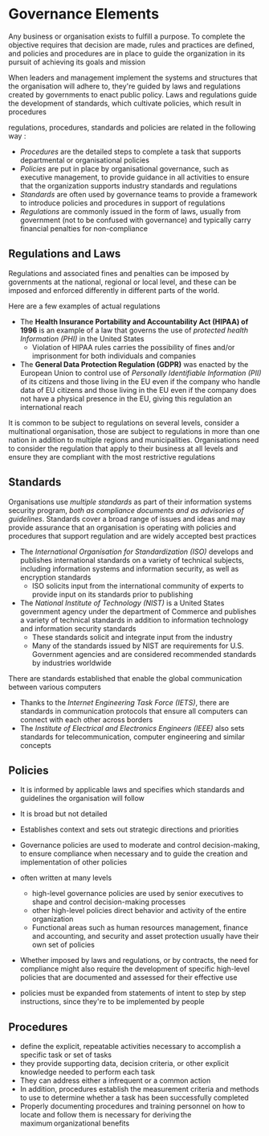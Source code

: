 # Governance Elements
Any business or organisation exists to fulfill a purpose. To complete the objective requires that decision are made, rules and practices are defined, and policies and procedures are in place to guide the organization in its pursuit of achieving its goals and mission 

When leaders and management implement the systems and structures that the organisation will adhere to, they're guided by laws and regulations created by governments to enact public policy. Laws and regulations guide the development of standards, which cultivate policies, which result in procedures 

regulations, procedures, standards and policies are related in the following way :
- *Procedures* are the detailed steps to complete a task that supports departmental or organisational policies 
- *Policies* are put in place by organisational governance, such as executive management, to provide guidance in all activities to ensure that the organization supports industry standards and regulations 
- *Standards* are often used by governance teams to provide a framework to introduce policies and procedures in support of regulations 
- *Regulations* are commonly issued in the form of laws, usually from government (not to be confused with governance) and typically carry financial penalties for non-compliance

## Regulations and Laws
Regulations and associated fines and penalties can be imposed by governments at the national, regional or local level, and these can be imposed and enforced differently in different parts of the world.

Here are a few examples of actual regulations 
- The **Health Insurance Portability and Accountability Act (HIPAA) of 1996** is an example of a law that governs the use of *protected health Information (PHI)* in the United States
	- Violation of HIPAA rules carries the possibility of fines and/or imprisonment for both individuals and companies 
- The **General Data Protection Regulation (GDPR)** was enacted by the European Union to control use of *Personally Identifiable Information (PII)* of its citizens and those living in the EU even if the company who handle data of EU citizens and those living in the EU even if the company does not have a physical presence in the EU, giving this regulation an international reach 

It is common to be subject to regulations on several levels, consider a multinational organisation, those are subject to regulations in more than one nation in addition to multiple regions and municipalities. Organisations need to consider the regulation that apply to their business at all levels and ensure they are compliant with the most restrictive regulations 

## Standards 
Organisations use *multiple standards* as part of their information systems security program, *both as compliance documents and as advisories of guidelines*. Standards cover a broad range of issues and ideas and may provide assurance that an organisation is operating with policies and procedures that support regulation and are widely accepted best practices 

- The *International Organisation for Standardization (ISO)* develops and publishes international standards on a variety of technical subjects, including information systems and information security, as well as encryption standards 
	- ISO solicits input from the international community of experts to provide input on its standards prior to publishing
- The *National Institute of Technology (NIST)* is a United States government agency under the department of Commerce and publishes a variety of technical standards in addition to information technology and information security standards 
	- These standards solicit and integrate input from the industry
	- Many of the standards issued by NIST are requirements for U.S. Government agencies and are considered recommended standards by industries worldwide 

There are standards established that enable the global communication between various computers
- Thanks to the *Internet Engineering Task Force (IETS)*, there are standards in communication protocols that ensure all computers can connect with each other across borders 
- The *Institute of Electrical and Electronics Engineers (IEEE)* also sets standards for telecommunication, computer engineering and similar concepts 

## Policies 
- It is informed by applicable laws and specifies which standards and guidelines the organisation will follow 
- It is broad but not detailed 
- Establishes context and sets out strategic directions and priorities 
- Governance policies are used to moderate and control decision-making, to ensure compliance when necessary and to guide the creation and implementation of other policies 

- often written at many levels 
	- high-level governance policies are used by senior executives to shape and control decision-making processes 
	- other high-level policies direct behavior and activity of the entire organization 
	- Functional areas such as human resources management, finance and accounting, and security and asset protection usually have their own set of policies 
- Whether imposed by laws and regulations, or by contracts, the need for compliance might also require the development of specific high-level policies that are documented and assessed for their effective use 

- policies must be expanded from statements of intent to step by step instructions, since they're to be implemented by people 

## Procedures 
- define the explicit, repeatable activities necessary to accomplish a specific task or set of tasks 
- they provide supporting data, decision criteria, or other explicit knowledge needed to perform each task
- They can address either a infrequent or a common action 
- In addition, procedures establish the measurement criteria and methods to use to determine whether a task has been successfully completed 
- Properly documenting procedures and training personnel on how to locate and follow them is necessary for deriving the maximum organizational benefits


